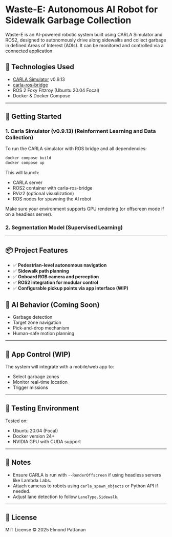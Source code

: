 # Waste-E: Autonomous AI Robot for Sidewalk Garbage Collection

Waste-E is an AI-powered robotic system built using CARLA Simulator and ROS2, designed to autonomously drive along sidewalks and collect garbage in defined Areas of Interest (AOIs). It can be monitored and controlled via a connected application.

## 🔧 Technologies Used

* [CARLA Simulator](https://carla.org/) v0.9.13
* [carla-ros-bridge](https://github.com/carla-simulator/ros-bridge)
* ROS 2 Foxy Fitzroy (Ubuntu 20.04 Focal)
* Docker & Docker Compose

---

## 🚀 Getting Started

### 1. Carla Simulator (v0.9.13) (Reinforment Learning and Data Collection)

To run the CARLA simulator with ROS bridge and all dependencies:

```bash
docker compose build
docker compose up
```

This will launch:

* CARLA server
* ROS2 container with carla-ros-bridge
* RViz2 (optional visualization)
* ROS nodes for spawning the AI robot

Make sure your environment supports GPU rendering (or offscreen mode if on a headless server).

### 2. Segmentation Model (Supervised Learning)

---

## 📦 Project Features

* ✅ **Pedestrian-level autonomous navigation**
* ✅ **Sidewalk path planning**
* ✅ **Onboard RGB camera and perception**
* ✅ **ROS2 integration for modular control**
* ✅ **Configurable pickup points via app interface (WIP)**

## 🧠 AI Behavior (Coming Soon)

* Garbage detection
* Target zone navigation
* Pick-and-drop mechanism
* Human-safe motion planning

---

## 📱 App Control (WIP)

The system will integrate with a mobile/web app to:

* Select garbage zones
* Monitor real-time location
* Trigger missions

---

## 🧪 Testing Environment

Tested on:

* Ubuntu 20.04 (Focal)
* Docker version 24+
* NVIDIA GPU with CUDA support

---

## 📌 Notes

* Ensure CARLA is run with `--RenderOffscreen` if using headless servers like Lambda Labs.
* Attach cameras to robots using `carla_spawn_objects` or Python API if needed.
* Adjust lane detection to follow `LaneType.Sidewalk`.

---

## 📜 License

MIT License © 2025 Elmond Pattanan
